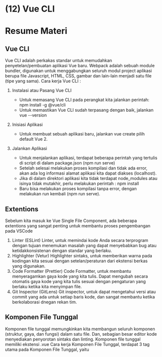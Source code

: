 # (12) Vue CLI

# Resume Materi

## Vue CLI

Vue CLI adalah perkakas standar untuk memudahkan penyetelan/pembuatan aplikasi Vue baru.
Webpack adalah sebuah module bundler, digunakan untuk menggabungkan seluruh modul project aplikasi berupa file Javascript, HTML, CSS, gambar dan lain-lain menjadi satu file (tipe yang sama).
Cara kerja Vue CLI :

1. Instalasi atau Pasang Vue CLI

   - Untuk memasang Vue CLI pada perangkat kita jalankan perintah: npm install -g @vue/cli
   - Untuk memastikan Vue CLI sudah terpasang dengan baik, jalankan vue --version

2. Inisiasi Aplikasi

   - Untuk membuat sebuah aplikasi baru, jalankan vue create <nama aplikasi> pilih default Vue 2.

3. Jalankan Aplikasi

   - Untuk menjalankan aplikasi, terdapat beberapa perintah yang tertulis di script di dalam package.json (npm run serve)
   - Setelah selesai melakukan proses kompilasi dan tidak ada error, akan ada log informasi alamat aplikasi kita dapat diakses (localhost).
   - Jika di dalam direktori aplikasi kita tidak terdapat node_modules atau isinya tidak mutakhir, perlu melakukan perintah : npm install
   - Baru bisa melakukan proses kompilasi tanpa error, dengan melakukan run kembali (npm run serve).

## Extentions

Sebelum kita masuk ke Vue Single File Component, ada beberapa extentions yang sangat penting untuk membantu proses pengembangan pada VSCode

1. Linter (ESLint)
   Linter, untuk memindai kode Anda secara terprogram dengan tujuan menemukan masalah yang dapat menyebabkan bug atau ketidakkonsistenan dengan standar yang berlaku.
2. Highlighter (Vetur)
   Highlighter sintaks, untuk memberikan warna pada kodingan kita sesuai dengan setelan/peraturan dari ekstensi berkas yang digunakan.
3. Code Formatter (Prettier)
   Code Formatter, untuk membantu menyeragamkan gaya kode yang kita tulis. Dapat mengubah secara otomatis gaya kode yang kita tulis sesuai dengan pengaturan yang berlaku ketika kita menyimpan file.
4. Git Inspector (GitLens)
   Git inspector, untuk dapat mengetahui versi atau commit yang ada untuk setiap baris kode, dan sangat membantu ketika berkolaborasi dnegan rekan tim.

## Komponen File Tunggal

Komponen file tunggal memungkinkan kita membangun seluruh komponen (struktur, gaya, dan fungsi) dalam satu file. Dan, sebagian besar editor kode menyediakan penyorotan sintaks dan linting. Komponen file tunggal memiliki ekstensi .vue
Cara kerja Komponen File Tunggal, terdapat 3 tag utama pada Komponen File Tunggal, yaitu <template>, <script>, dan <style>.

1. Template, sama seperti HTML body, memuat, dan me-render HTML tag pada umumnya.
2. Script, memuat sintaks Javascript. Juga dapat menerima atribut lang yang biasanya untuk penggunaan Typescript.
3. Style, memuat sintaks CSS. Juda dapat menerima atribut lang yang biasanya untuk penggunaan CSS preprosessor seperti Stylus, SCSS. Atribut tambahan lainnya adalah scoped, yang berarti CSS hanya akan diterapkan di komponen ini saja.

## Task

Membuat Todo List dengan kondisi dan visual seperti pada contoh yang diberikan.
File source code Todo List yang telah dikerjakan : [todo-list](pratikum/task-vue-cli/src/App.vue)
